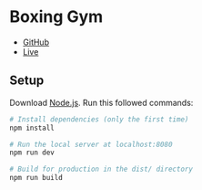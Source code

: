 # Boxing Gym

- [GitHub](https://github.com/sebastien-lempens/webgl-boxing-gym)
- [Live](https://boxing-gym.vercel.app)

## Setup
Download [Node.js](https://nodejs.org/en/download/).
Run this followed commands:

``` bash
# Install dependencies (only the first time)
npm install

# Run the local server at localhost:8080
npm run dev

# Build for production in the dist/ directory
npm run build
```